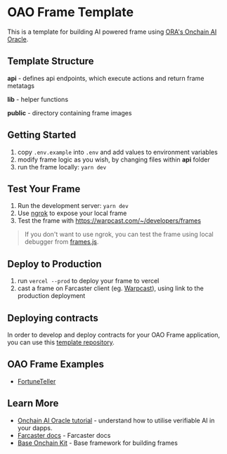 # OAO Frame Template
This is a template for building AI powered frame using [ORA's Onchain AI Oracle](https://docs.ora.io/doc/oao-onchain-ai-oracle/introduction).

## Template Structure
**api** - defines api endpoints, which execute actions and return frame metatags

**lib** - helper functions

**public** - directory containing frame images

## Getting Started
1. copy `.env.example` into `.env` and add values to environment variables
2. modify frame logic as you wish, by changing files within **api** folder
3. run the frame locally: `yarn dev`


## Test Your Frame

1. Run the development server: `yarn dev`
2. Use [ngrok](https://ngrok.com/) to expose your local frame 
3. Test the frame with https://warpcast.com/~/developers/frames

> If you don't want to use ngrok, you can test the frame using local debugger from [frames.js](https://framesjs.org/).

## Deploy to Production
1. run `vercel --prod` to deploy your frame to vercel
2. cast a frame on Farcaster client (eg. [Warpcast](https://warpcast.com/)), using link to the production deployment

## Deploying contracts
In order to develop and deploy contracts for your OAO Frame application, you can use this [template repository](https://github.com/ora-io/Interaction_With_OAO_Template).


## OAO Frame Examples

- [FortuneTeller](https://github.com/hadzija7/fortune-teller-frame)


## Learn More


- [Onchain AI Oracle tutorial](https://docs.ora.io/doc/oao-onchain-ai-oracle/develop-guide/tutorials/interaction-with-oao-tutorial) - understand how to utilise verifiable AI in your dapps.
- [Farcaster docs](https://docs.farcaster.xyz/) - Farcaster docs
- [Base Onchain Kit](https://onchainkit.xyz/) - Base framework for building frames
